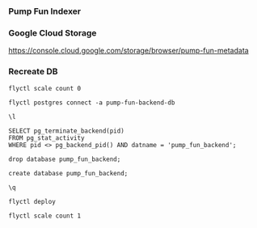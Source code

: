 ### Pump Fun Indexer

### Google Cloud Storage
https://console.cloud.google.com/storage/browser/pump-fun-metadata

### Recreate DB
```shell
flyctl scale count 0

flyctl postgres connect -a pump-fun-backend-db

\l

SELECT pg_terminate_backend(pid) 
FROM pg_stat_activity 
WHERE pid <> pg_backend_pid() AND datname = 'pump_fun_backend';

drop database pump_fun_backend;

create database pump_fun_backend;

\q

flyctl deploy

flyctl scale count 1
```
